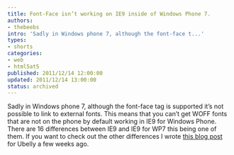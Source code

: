 ```yaml
---
title: Font-Face isn’t working on IE9 inside of Windows Phone 7.
authors:
- thebeebs
intro: 'Sadly in Windows phone 7, although the font-face t...'
types:
- shorts
categories:
- web
- html5at5
published: 2011/12/14 12:00:00
updated: 2011/12/14 13:00:00
status: archived
---
```


Sadly in Windows phone 7, although the font-face tag is supported it&rsquo;s not possible to link to external fonts. This means that you can&rsquo;t get WOFF fonts that are not on the phone by default working in IE9 for Windows Phone. There are 16 differences between IE9 and IE9 for WP7 this being one of them. If you want to check out the other differences I wrote [this blog post](http://www.ubelly.com/2011/11/the-differences-between-ie9-on-the-desktop-and-ie9-on-wp7/) for Ubelly a few weeks ago.